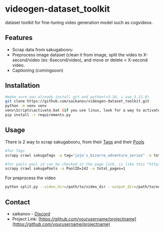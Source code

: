 # videogen-dataset_toolkit
dataset toolkit for fine-tuning video generation model such as cogvideox.

## Features

- Scrap data from sakugabooru
- Preprocess image dataset (clean it from image, split the video to X-second/video (ex: 6second/video), and move or delete < X-second video.
- Captioning (comingsoon)

## Installation


```bash
#make sure you already install git and python(>3.10, i use 3.12.0)
git clone https://github.com/saikanov/videogen-dataset_toolkit.git
python -m venv venv
venv\Scripts\activate.bat (if you use linux, look for a way to activate the venv, or just use conda)
pip install -r requirements.py
```

## Usage

There is 2 way to scrap sakugabooru, from their [Tags]([https://www.example.com](https://www.sakugabooru.com/tag)) and their [Pools](https://www.example.com](https://www.sakugabooru.com/pool))
```bash
#for Tags
scrapy crawl sakugaTags -a tag="jojo's_bizarre_adventure_series" -a total_pages=27

#for pools pool id can be checked in the page link, is like this "https://www.sakugabooru.com/pool/show/142"
scrapy crawl sakugaPools -a PoolID=142 -a total_pages=1
```

For preprocess the video
```bash
python split.py --video_dir=/path/to/video_dir --output_dir=/path/to/output_dir --lessthansix_folder=/path/to/lessthansix_folder
```

## Contact

- saikanov - [Discord](discordapp/user/693444397055868948)
- Project Link: [https://github.com/yourusername/projectname](https://github.com/yourusername/projectname)
